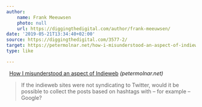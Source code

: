 ```yaml
---
author:
    name: Frank Meeuwsen
    photo: null
    url: https://diggingthedigital.com/author/frank-meeuwsen/
date: '2019-05-21T13:34:40+02:00'
source: https://diggingthedigital.com/3577-2/
target: https://petermolnar.net/how-i-misunderstood-an-aspect-of-indieweb/
type: like

---
```


<span style="max-height:1rem;margin-right:.5rem;" title="Like"></span><a href="https://petermolnar.net/how-i-misunderstood-an-aspect-of-indieweb/" class="p-name u-url">How I misunderstood an aspect of Indieweb</a> <em>(<span class="p-publication">petermolnar.net</span>)</em>
<blockquote class="e-summary"><p>If the indieweb sites were not syndicating to Twitter, would it be possible to collect the posts based on hashtags with – for example – Google?</p></blockquote>